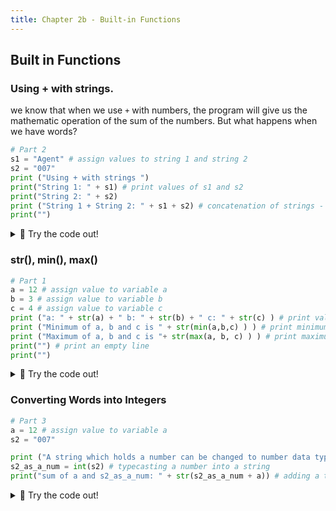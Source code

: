 ```yaml
---
title: Chapter 2b - Built-in Functions
---
```


## Built in Functions


### Using + with strings.
we know that when we use `+` with numbers, the program will give us the mathematic operation of the sum of the numbers. But what happens when we have words?
```python
# Part 2
s1 = "Agent" # assign values to string 1 and string 2
s2 = "007"
print ("Using + with strings ")
print("String 1: " + s1) # print values of s1 and s2
print("String 2: " + s2)    
print ("String 1 + String 2: " + s1 + s2) # concatenation of strings - Line 18
print("")
```
<details>
<summary>
🧪 Try the code out! 
</summary>
<iframe src="https://trinket.io/embed/python/5b75bb1c60" width="100%" height="600" frameborder="0" marginwidth="0" marginheight="0" allowfullscreen></iframe>

</details>





### str(), min(), max()

```python
# Part 1
a = 12 # assign value to variable a
b = 3 # assign value to variable b
c = 4 # assign value to variable c
print ("a: " + str(a) + " b: " + str(b) + " c: " + str(c) ) # print values for a, b and c  
print ("Minimum of a, b and c is " + str(min(a,b,c) ) ) # print minimum value among a, b and c  # Line 8
print ("Maximum of a, b and c is "+ str(max(a, b, c) ) ) # print maximum value among a, b and c  # Line 9
print("") # print an empty line
print("")

```
<details>
<summary>
🧪 Try the code out! 
</summary>
<iframe src="https://trinket.io/embed/python/9586bbd5f7" width="100%" height="600" frameborder="0" marginwidth="0" marginheight="0" allowfullscreen></iframe>

</details>






### Converting Words into Integers

```python
# Part 3
a = 12 # assign value to variable a
s2 = "007"

print ("A string which holds a number can be changed to number data type like this:")
s2_as_a_num = int(s2) # typecasting a number into a string
print("sum of a and s2_as_a_num: " + str(s2_as_a_num + a)) # adding a typecasted number with another

```
<details>
<summary>
🧪 Try the code out! 
</summary>
<iframe src="https://trinket.io/embed/python/5a5326f60a" width="100%" height="600" frameborder="0" marginwidth="0" marginheight="0" allowfullscreen></iframe>

</details>



